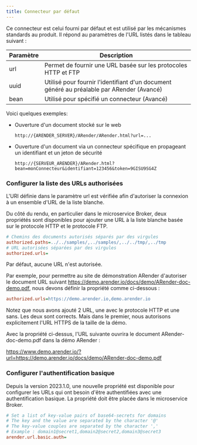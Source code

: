 ```yaml
---
title: Connecteur par défaut
---
```


Ce connecteur est celui fourni par défaut et est utilisé par les
mécanismes standards au produit. Il répond au paramètres de l'URL
listés dans le tableau suivant :

| Paramètre | Description                                                                               |
| --------- | ----------------------------------------------------------------------------------------- |
| url       | Permet de fournir une URL basée sur les protocoles HTTP et FTP                            |
| uuid      | Utilisé pour fournir l'identifiant d'un document généré au préalable par ARender (Avancé) |
| bean      | Utilisé pour spécifié un connecteur (Avancé)                                              |

Voici quelques exemples:

- Ouverture d'un document stocké sur le web

  `http://{ARENDER_SERVER}/ARender/ARender.html?url=...`

- Ouverture d'un document via un connecteur spécifique en propageant un identifiant et un jeton de sécurité

  `http://{SERVEUR_ARENDER}/ARender.html?bean=monConnecteur&identifiant=123456&token=9GISU9SG4Z`


### Configurer la liste des URLs authorisées

L'URI définie dans le paramètre url est vérifiée afin d'autoriser la connexion à un ensemble d'URL de la liste blanche.

Du côté du rendu, en particulier dans le microservice Broker, deux propriétés sont disponibles pour ajouter une URL à la liste blanche basée sur le protocole HTTP et le protocole FTP.



```cfg
# Chemins des documents autorisés séparés par des virgules
authorized.paths=../../samples/,../samples/,../../tmp/,../tmp
# URL autorisées séparées par des virgules
authorized.urls=
```


Par défaut, aucune URL n'est autorisée.

Par exemple, pour permettre au site de démonstration ARender d'autoriser le document URL suivant https://demo.arender.io/docs/demo/ARender-doc-demo.pdf, nous devons définir la propriété comme ci-dessous :


```cfg
authorized.urls=https://demo.arender.io,demo.arender.io
```


Notez que nous avons ajouté 2 URL, une avec le protocole HTTP et une sans. Les deux sont corrects.
Mais dans le premier, nous autorisons explicitement l'URL HTTPS de la taille de la démo.

Avec la propriété ci-dessus, l'URL suivante ouvrira le document ARender-doc-demo.pdf dans la démo ARender :

https://www.demo.arender.io/?url=https://demo.arender.io/docs/demo/ARender-doc-demo.pdf

### Configurer l'authentification basique

Depuis la version 2023.1.0, une nouvelle propriété est disponible pour configurer les URLs qui ont besoin d'être authentifiées avec une authentification basique.
La propriété doit être placée dans le microservice Broker.


```cfg
# Set a list of key-value pairs of base64-secrets for domains
# The key and the value are separated by the character '@'
# The key-value couples are separated by the character ','
# Example : domain1@secret1,domain2@secret2,domain3@secret3
arender.url.basic.auth=
```

